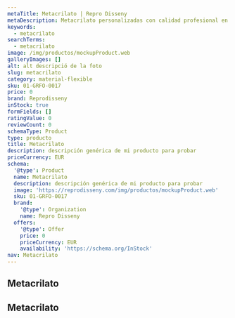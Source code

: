 ```yaml
---
metaTitle: Metacrilato | Repro Disseny
metaDescription: Metacrilato personalizadas con calidad profesional en Cataluña.
keywords:
  - metacrilato
searchTerms:
  - metacrilato
image: /img/productos/mockupProduct.web
galleryImages: []
alt: alt descripció de la foto
slug: metacrilato
category: material-flexible
sku: 01-GRFO-0017
price: 0
brand: Reprodisseny
inStock: true
formFields: []
ratingValue: 0
reviewCount: 0
schemaType: Product
type: producto
title: Metacrilato
description: descripción genérica de mi producto para probar
priceCurrency: EUR
schema:
  '@type': Product
  name: Metacrilato
  description: descripción genérica de mi producto para probar
  image: 'https://reprodisseny.com/img/productos/mockupProduct.web'
  sku: 01-GRFO-0017
  brand:
    '@type': Organization
    name: Repro Disseny
  offers:
    '@type': Offer
    price: 0
    priceCurrency: EUR
    availability: 'https://schema.org/InStock'
nav: Metacrilato
---
```


## Metacrilato

## Metacrilato
